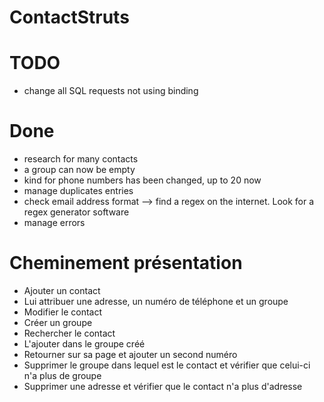 # ContactStruts

# TODO
- change all SQL requests not using binding

# Done
- research for many contacts
- a group can now be empty
- kind for phone numbers has been changed, up to 20 now
- manage duplicates entries
- check email address format --> find a regex on the internet. Look for a regex generator software
- manage errors

# Cheminement présentation

- Ajouter un contact
- Lui attribuer une adresse, un numéro de téléphone et un groupe
- Modifier le contact
- Créer un groupe
- Rechercher le contact
- L'ajouter dans le groupe créé
- Retourner sur sa page et ajouter un second numéro
- Supprimer le groupe dans lequel est le contact et vérifier que celui-ci n'a plus de groupe
- Supprimer une adresse et vérifier que le contact n'a plus d'adresse